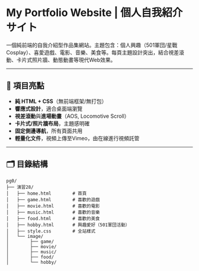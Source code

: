 # My Portfolio Website | 個人自我紹介サイト

一個純前端的自我介紹型作品集網站。主題包含：個人興趣（501軍団/星戰Cosplay）、喜愛遊戲、電影、音樂、美食等。每頁主題設計突出，結合視差滾動、卡片式照片牆、動態動畫等現代Web效果。

---

## 🚀 項目亮點

- **純 HTML + CSS**（無前端框架/無打包）
- **響應式設計**，適合桌面端瀏覽
- **視差滾動**與**進場動畫**（AOS, Locomotive Scroll）
- **卡片式/照片牆布局**，主題感明確
- **固定側邊導航**，所有頁面共用
- **輕量化文件**，視頻上傳至Vimeo，由在線進行視頻託管

---

## 🗂️ 目錄結構

```text
pg0/
├── 演習28/
│   ├── home.html        # 首頁
│   ├── game.html        # 喜歡的遊戲
│   ├── movie.html       # 喜歡的電影
│   ├── music.html       # 喜歡的音樂
│   ├── food.html        # 喜歡的美食
│   ├── hobby.html       # 興趣愛好（501軍団活動）
│   ├── style.css        # 全站樣式
│   └── image/
│        ├── game/
│        ├── movie/
│        ├── music/
│        ├── food/
│        └── hobby/
